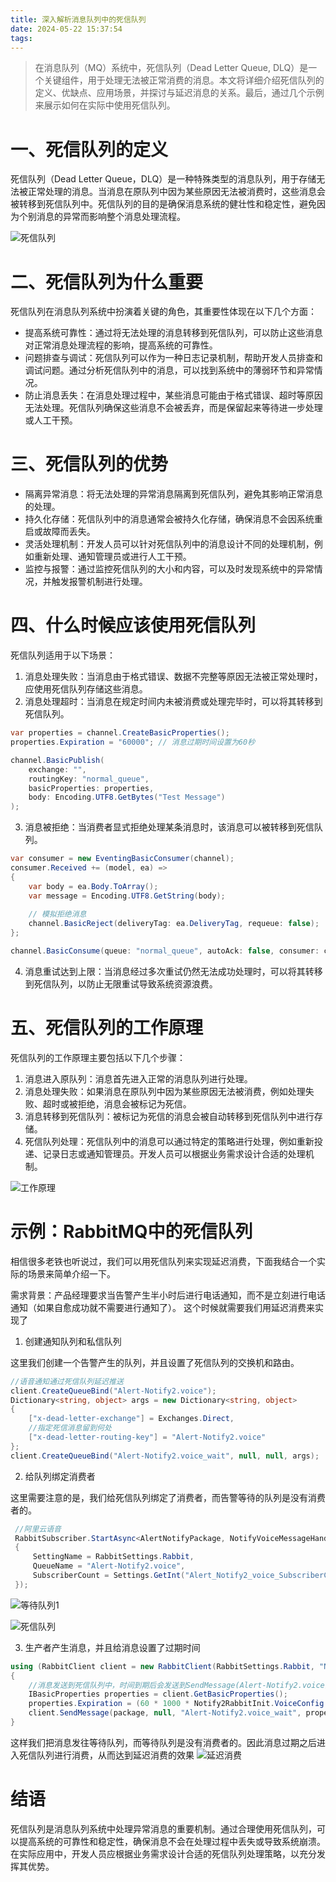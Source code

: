 ```yaml
---
title: 深入解析消息队列中的死信队列
date: 2024-05-22 15:37:54
tags:
---
```


>在消息队列（MQ）系统中，死信队列（Dead Letter Queue, DLQ）是一个关键组件，用于处理无法被正常消费的消息。本文将详细介绍死信队列的定义、优缺点、应用场景，并探讨与延迟消息的关系。最后，通过几个示例来展示如何在实际中使用死信队列。

# 一、死信队列的定义
死信队列（Dead Letter Queue，DLQ）是一种特殊类型的消息队列，用于存储无法被正常处理的消息。当消息在原队列中因为某些原因无法被消费时，这些消息会被转移到死信队列中。死信队列的目的是确保消息系统的健壮性和稳定性，避免因为个别消息的异常而影响整个消息处理流程。

![死信队列](/images/dead-message/dead-letter-exchange-1.png)

# 二、死信队列为什么重要
死信队列在消息队列系统中扮演着关键的角色，其重要性体现在以下几个方面：

+ 提高系统可靠性：通过将无法处理的消息转移到死信队列，可以防止这些消息对正常消息处理流程的影响，提高系统的可靠性。
+ 问题排查与调试：死信队列可以作为一种日志记录机制，帮助开发人员排查和调试问题。通过分析死信队列中的消息，可以找到系统中的薄弱环节和异常情况。
+ 防止消息丢失：在消息处理过程中，某些消息可能由于格式错误、超时等原因无法处理。死信队列确保这些消息不会被丢弃，而是保留起来等待进一步处理或人工干预。
# 三、死信队列的优势
+ 隔离异常消息：将无法处理的异常消息隔离到死信队列，避免其影响正常消息的处理。
+ 持久化存储：死信队列中的消息通常会被持久化存储，确保消息不会因系统重启或故障而丢失。
+ 灵活处理机制：开发人员可以针对死信队列中的消息设计不同的处理机制，例如重新处理、通知管理员或进行人工干预。
+ 监控与报警：通过监控死信队列的大小和内容，可以及时发现系统中的异常情况，并触发报警机制进行处理。
# 四、什么时候应该使用死信队列
死信队列适用于以下场景：

1. 消息处理失败：当消息由于格式错误、数据不完整等原因无法被正常处理时，应使用死信队列存储这些消息。
2. 消息处理超时：当消息在规定时间内未被消费或处理完毕时，可以将其转移到死信队列。
```C#
var properties = channel.CreateBasicProperties();
properties.Expiration = "60000"; // 消息过期时间设置为60秒

channel.BasicPublish(
    exchange: "",
    routingKey: "normal_queue",
    basicProperties: properties,
    body: Encoding.UTF8.GetBytes("Test Message")
);
```
3. 消息被拒绝：当消费者显式拒绝处理某条消息时，该消息可以被转移到死信队列。
```C#
var consumer = new EventingBasicConsumer(channel);
consumer.Received += (model, ea) =>
{
    var body = ea.Body.ToArray();
    var message = Encoding.UTF8.GetString(body);
    
    // 模拟拒绝消息
    channel.BasicReject(deliveryTag: ea.DeliveryTag, requeue: false);
};

channel.BasicConsume(queue: "normal_queue", autoAck: false, consumer: consumer);
```
4. 消息重试达到上限：当消息经过多次重试仍然无法成功处理时，可以将其转移到死信队列，以防止无限重试导致系统资源浪费。
# 五、死信队列的工作原理
死信队列的工作原理主要包括以下几个步骤：

1. 消息进入原队列：消息首先进入正常的消息队列进行处理。
2. 消息处理失败：如果消息在原队列中因为某些原因无法被消费，例如处理失败、超时或被拒绝，消息会被标记为死信。
3. 消息转移到死信队列：被标记为死信的消息会被自动转移到死信队列中进行存储。
4. 死信队列处理：死信队列中的消息可以通过特定的策略进行处理，例如重新投递、记录日志或通知管理员。开发人员可以根据业务需求设计合适的处理机制。

![工作原理](/images/dead-message/dead-letter-exchange-1.png)

# 示例：RabbitMQ中的死信队列

相信很多老铁也听说过，我们可以用死信队列来实现延迟消费，下面我结合一个实际的场景来简单介绍一下。

需求背景：产品经理要求当告警产生半小时后进行电话通知，而不是立刻进行电话通知（如果自愈成功就不需要进行通知了）。
这个时候就需要我们用延迟消费来实现了

1. 创建通知队列和私信队列

这里我们创建一个告警产生的队列，并且设置了死信队列的交换机和路由。
```C#
//语音通知通过死信队列延迟推送
client.CreateQueueBind("Alert-Notify2.voice");
Dictionary<string, object> args = new Dictionary<string, object>
{
    ["x-dead-letter-exchange"] = Exchanges.Direct,
    //指定死信消息留到何处
    ["x-dead-letter-routing-key"] = "Alert-Notify2.voice"
};
client.CreateQueueBind("Alert-Notify2.voice_wait", null, null, args);

```

2. 给队列绑定消费者

这里需要注意的是，我们给死信队列绑定了消费者，而告警等待的队列是没有消费者的。
```C#
 //阿里云语音
 RabbitSubscriber.StartAsync<AlertNotifyPackage, NotifyVoiceMessageHandler>(new RabbitSubscriberArgs
 {
     SettingName = RabbitSettings.Rabbit,
     QueueName = "Alert-Notify2.voice",
     SubscriberCount = Settings.GetInt("Alert_Notify2_voice_SubscriberCount", 2)
 });
```
![等待队列1](/images/dead-message/delay_comsuption_1.png)

![死信队列](/images/dead-message/delay_comsuption_2.png)

3. 生产者产生消息，并且给消息设置了过期时间
```C#
using (RabbitClient client = new RabbitClient(RabbitSettings.Rabbit, "NotifyService.Rabbit.MQ"))
{
    //消息发送到死信队列中，时间到期后会发送到SendMessage(Alert-Notify2.voice)
    IBasicProperties properties = client.GetBasicProperties();
    properties.Expiration = (60 * 1000 * Notify2RabbitInit.VoiceConfig.TimeOut).ToString();                
    client.SendMessage(package, null, "Alert-Notify2.voice_wait", properties);
}

```
这样我们把消息发往等待队列，而等待队列是没有消费者的。因此消息过期之后进入死信队列进行消费，从而达到延迟消费的效果
![延迟消费](/images/dead-message/dead-letter-3.png)

# 结语
死信队列是消息队列系统中处理异常消息的重要机制。通过合理使用死信队列，可以提高系统的可靠性和稳定性，确保消息不会在处理过程中丢失或导致系统崩溃。在实际应用中，开发人员应根据业务需求设计合适的死信队列处理策略，以充分发挥其优势。